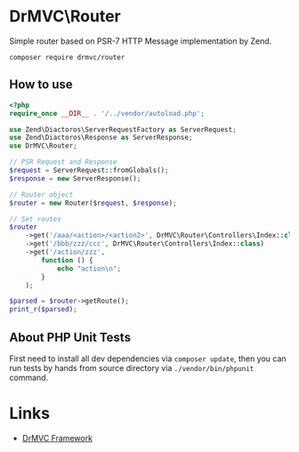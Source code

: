 # DrMVC\Router

Simple router based on PSR-7 HTTP Message implementation by Zend.

    composer require drmvc/router

## How to use

```php
<?php
require_once __DIR__ . '/../vendor/autoload.php';

use Zend\Diactoros\ServerRequestFactory as ServerRequest;
use Zend\Diactoros\Response as ServerResponse;
use DrMVC\Router;

// PSR Request and Response
$request = ServerRequest::fromGlobals();
$response = new ServerResponse();

// Router object
$router = new Router($request, $response);

// Set routes
$router
    ->get('/aaa/<action>/<action2>', DrMVC\Router\Controllers\Index::class)
    ->get('/bbb/zzz/ccc', DrMVC\Router\Controllers\Index::class)
    ->get('/action/zzz',
        function () {
            echo "action\n";
        }
    );

$parsed = $router->getRoute();
print_r($parsed);
```

## About PHP Unit Tests

First need to install all dev dependencies via `composer update`, then
you can run tests by hands from source directory via `./vendor/bin/phpunit` command.

# Links

* [DrMVC Framework](https://drmvc.com)
